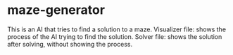 # maze-generator
This is an AI that tries to find a solution to a maze.
Visualizer file: shows the process of the AI trying to find the solution.
Solver file: shows the solution after solving, without showing the process.
